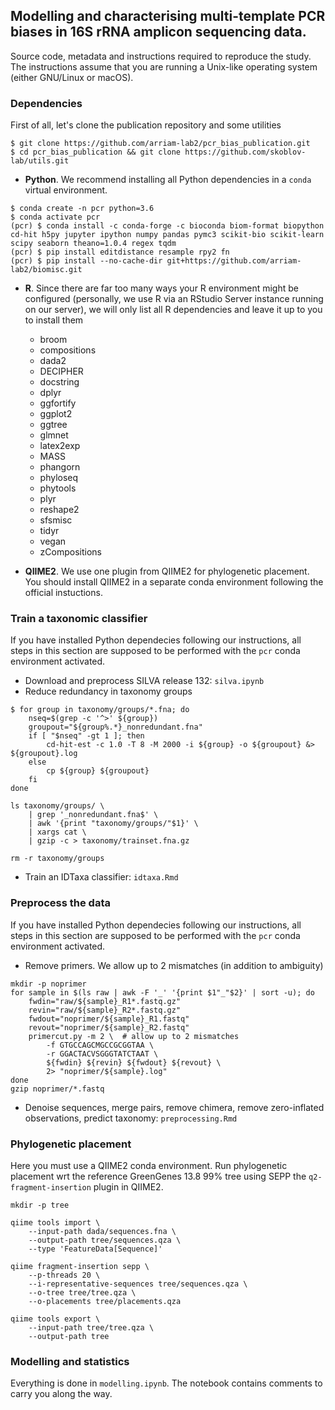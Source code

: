 ## Modelling and characterising multi-template PCR biases in 16S rRNA amplicon sequencing data.

Source code, metadata and instructions required to reproduce the study. The instructions assume that you are running a Unix-like operating system (either GNU/Linux or macOS).

### Dependencies

First of all, let's clone the publication repository and some utilities

```
$ git clone https://github.com/arriam-lab2/pcr_bias_publication.git
$ cd pcr_bias_publication && git clone https://github.com/skoblov-lab/utils.git
```

- **Python**. We recommend installing all Python dependencies in a `conda` virtual environment.
```
$ conda create -n pcr python=3.6
$ conda activate pcr
(pcr) $ conda install -c conda-forge -c bioconda biom-format biopython cd-hit h5py jupyter ipython numpy pandas pymc3 scikit-bio scikit-learn scipy seaborn theano=1.0.4 regex tqdm
(pcr) $ pip install editdistance resample rpy2 fn
(pcr) $ pip install --no-cache-dir git+https://github.com/arriam-lab2/biomisc.git
```

- **R**. Since there are far too many ways your R environment might be configured (personally, we use R via an RStudio Server instance running on our server), we will only list all R dependencies and leave it up to you to install them
    - broom
    - compositions
    - dada2
    - DECIPHER
    - docstring
    - dplyr
    - ggfortify
    - ggplot2
    - ggtree
    - glmnet
    - latex2exp
    - MASS
    - phangorn
    - phyloseq
    - phytools
    - plyr
    - reshape2
    - sfsmisc
    - tidyr
    - vegan
    - zCompositions

- **QIIME2**. We use one plugin from QIIME2 for phylogenetic placement. You should install QIIME2 in a separate conda environment following the official instuctions.


### Train a taxonomic classifier

If you have installed Python dependecies following our instructions, all steps in this section are supposed to be performed with the `pcr` conda environment activated.

- Download and preprocess SILVA release 132: `silva.ipynb`
- Reduce redundancy in taxonomy groups
```
$ for group in taxonomy/groups/*.fna; do
    nseq=$(grep -c '^>' ${group})
    groupout="${group%.*}_nonredundant.fna"
    if [ "$nseq" -gt 1 ]; then
        cd-hit-est -c 1.0 -T 8 -M 2000 -i ${group} -o ${groupout} &> ${groupout}.log
    else
        cp ${group} ${groupout}
    fi
done

ls taxonomy/groups/ \
    | grep '_nonredundant.fna$' \
    | awk '{print "taxonomy/groups/"$1}' \
    | xargs cat \
    | gzip -c > taxonomy/trainset.fna.gz

rm -r taxonomy/groups
```
- Train an IDTaxa classifier: `idtaxa.Rmd`

### Preprocess the data

If you have installed Python dependecies following our instructions, all steps in this section are supposed to be performed with the `pcr` conda environment activated.

- Remove primers. We allow up to 2 mismatches (in addition to ambiguity)

```
mkdir -p noprimer
for sample in $(ls raw | awk -F '_' '{print $1"_"$2}' | sort -u); do
    fwdin="raw/${sample}_R1*.fastq.gz"
    revin="raw/${sample}_R2*.fastq.gz"
    fwdout="noprimer/${sample}_R1.fastq"
    revout="noprimer/${sample}_R2.fastq"
    primercut.py -m 2 \  # allow up to 2 mismatches
        -f GTGCCAGCMGCCGCGGTAA \
        -r GGACTACVSGGGTATCTAAT \
        ${fwdin} ${revin} ${fwdout} ${revout} \
        2> "noprimer/${sample}.log"
done
gzip noprimer/*.fastq
```

- Denoise sequences, merge pairs, remove chimera, remove zero-inflated observations, predict taxonomy: `preprocessing.Rmd`

### Phylogenetic placement

Here you must use a QIIME2 conda environment. Run phylogenetic placement wrt the reference GreenGenes 13.8 99% tree using SEPP the `q2-fragment-insertion` plugin in QIIME2. 

```
mkdir -p tree

qiime tools import \
    --input-path dada/sequences.fna \
    --output-path tree/sequences.qza \
    --type 'FeatureData[Sequence]'

qiime fragment-insertion sepp \
    --p-threads 20 \
    --i-representative-sequences tree/sequences.qza \
    --o-tree tree/tree.qza \
    --o-placements tree/placements.qza
    
qiime tools export \
    --input-path tree/tree.qza \
    --output-path tree
```

### Modelling and statistics

Everything is done in `modelling.ipynb`. The notebook contains comments to carry you along the way. 
